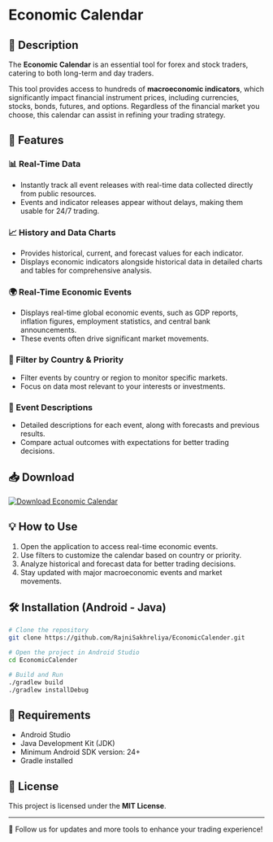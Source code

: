 # Economic Calendar

## 📌 Description
The **Economic Calendar** is an essential tool for forex and stock traders, catering to both long-term and day traders. 

This tool provides access to hundreds of **macroeconomic indicators**, which significantly impact financial instrument prices, including currencies, stocks, bonds, futures, and options. Regardless of the financial market you choose, this calendar can assist in refining your trading strategy.

## 🚀 Features

### 📊 Real-Time Data
- Instantly track all event releases with real-time data collected directly from public resources.
- Events and indicator releases appear without delays, making them usable for 24/7 trading.

### 📈 History and Data Charts
- Provides historical, current, and forecast values for each indicator.
- Displays economic indicators alongside historical data in detailed charts and tables for comprehensive analysis.

### 🌍 Real-Time Economic Events
- Displays real-time global economic events, such as GDP reports, inflation figures, employment statistics, and central bank announcements.
- These events often drive significant market movements.

### 🎯 Filter by Country & Priority
- Filter events by country or region to monitor specific markets.
- Focus on data most relevant to your interests or investments.

### 📑 Event Descriptions
- Detailed descriptions for each event, along with forecasts and previous results.
- Compare actual outcomes with expectations for better trading decisions.

## 📥 Download
[![Download Economic Calendar](https://img.shields.io/badge/Download-Economic%20Calendar-blue?style=for-the-badge&logo=google-drive)](https://drive.google.com/file/d/17TMmmxofaN99IZ2ZRej6u75-u-fu6mK6/view?usp=sharing)

## 💡 How to Use
1. Open the application to access real-time economic events.
2. Use filters to customize the calendar based on country or priority.
3. Analyze historical and forecast data for better trading decisions.
4. Stay updated with major macroeconomic events and market movements.

## 🛠️ Installation (Android - Java)
```bash
# Clone the repository
git clone https://github.com/RajniSakhreliya/EconomicCalender.git

# Open the project in Android Studio
cd EconomicCalender

# Build and Run
./gradlew build
./gradlew installDebug
```

## 📱 Requirements
- Android Studio
- Java Development Kit (JDK)
- Minimum Android SDK version: 24+
- Gradle installed

## 📝 License
This project is licensed under the **MIT License**.

---

🔗 Follow us for updates and more tools to enhance your trading experience!
